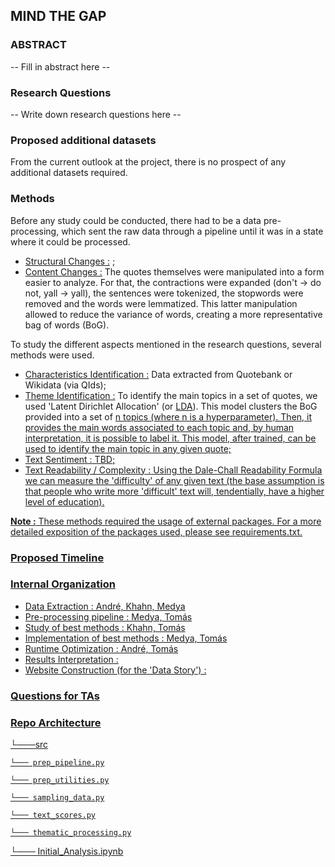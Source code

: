 ## MIND THE GAP

### ABSTRACT

-- Fill in abstract here --

### Research Questions

-- Write down research questions here --

### Proposed additional datasets

From the current outlook at the project, there is no prospect of any additional datasets required.

### Methods

Before any study could be conducted, there had to be a data pre-processing, which sent the raw data through a pipeline until it was in a state where it could be processed.
- <u>Structural Changes :</u> ;
- <u>Content Changes :</u> The quotes themselves were manipulated into a form easier to analyze. For that, the contractions were expanded (don't -> do not, yall -> yall), the sentences were tokenized, the stopwords were removed and the words were lemmatized. This latter manipulation allowed to reduce the variance of words, creating a more representative bag of words (BoG).

To study the different aspects mentioned in the research questions, several methods were used.

- <u>Characteristics Identification :</u> Data extracted from Quotebank or Wikidata (via QIds);
- <u>Theme Identification :</u> To identify the main topics in a set of quotes, we used 'Latent Dirichlet Allocation' (or [LDA](https://en.wikipedia.org/wiki/Latent_Dirichlet_allocation)). This model clusters the BoG provided into a set of <u>n</n> topics (where <u>n</u> is a hyperparameter). Then, it provides the main words associated to each topic and, by human interpretation, it is possible to label it. This model, after trained, can be used to identify the main topic in any given quote;
- <u>Text Sentiment :</u> TBD;
- <u>Text Readability / Complexity :</u> Using the [Dale-Chall Readability Formula](https://en.wikipedia.org/wiki/Dale%E2%80%93Chall_readability_formula) we can measure the 'difficulty' of any given text (the base assumption is that people who write more 'difficult' text will, tendentially, have a higher level of education).

<b>Note :</b> These methods required the usage of external packages. For a more detailed exposition of the packages used, please see [requirements.txt](https://github.com/epfl-ada/ada-2021-project-madam/blob/main/requirements.txt).

### Proposed Timeline


### Internal Organization

- Data Extraction : André, Khahn, Medya
- Pre-processing pipeline : Medya, Tomás
- Study of best methods : Khahn, Tomás
- Implementation of best methods : Medya, Tomás
- Runtime Optimization : André, Tomás
- Results Interpretation : 
- Website Construction (for the 'Data Story') : 

### Questions for TAs


### Repo Architecture
└───src

    └─── prep_pipeline.py
    
    └─── prep_utilities.py
    
    └─── sampling_data.py
    
    └─── text_scores.py
    
    └─── thematic_processing.py
    
└─── Initial_Analysis.ipynb


